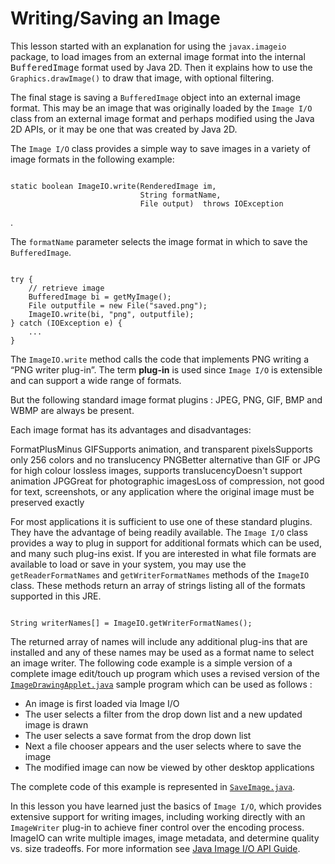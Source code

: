 
# Writing/Saving an Image

This lesson started with an explanation for using the `javax.imageio` package, to load images from an external image format into the internal <tt>BufferedImage</tt> format used by Java 2D. Then it explains how to use the `Graphics.drawImage()` to draw that image, with optional filtering.

The final stage is saving a `BufferedImage` object into an external image format. This may be an image that was originally loaded by the `Image I/O` class from an external image format and perhaps modified using the Java 2D APIs, or it may be one that was created by Java 2D.

The `Image I/O` class provides a simple way to save images in a variety of image formats in the following example:

```

static boolean ImageIO.write(RenderedImage im, 
                             String formatName,
                             File output)  throws IOException

```

.

The `formatName` parameter selects the image format in which to save the `BufferedImage`.

```

try {
    // retrieve image
    BufferedImage bi = getMyImage();
    File outputfile = new File("saved.png");
    ImageIO.write(bi, "png", outputfile);
} catch (IOException e) {
    ...
}

```

The `ImageIO.write` method calls the code that implements PNG writing a &#8220;PNG writer plug-in&#8221;. The term **plug-in** is used since `Image I/O` is extensible and can support a wide range of formats.

But the following standard image format plugins : JPEG, PNG, GIF, BMP and WBMP are always be present.

Each image format has its advantages and disadvantages:
<th id="h1">Format</th><th id="h2">Plus</th><th id="h3">Minus</th>
<td headers="h1">GIF</td><td headers="h2">Supports animation, and transparent pixels</td><td headers="h3">Supports only 256 colors and no translucency</td>
<td headers="h1">PNG</td><td headers="h2">Better alternative than GIF or JPG for high colour lossless images, supports translucency</td><td headers="h3">Doesn't support animation</td>
<td headers="h1">JPG</td><td headers="h2">Great for photographic images</td><td headers="h3">Loss of compression, not good for text, screenshots, or any application where the original image must be preserved exactly</td>

For most applications it is sufficient to use one of these standard plugins. They have the advantage of being readily available. The `Image I/O` class provides a way to plug in support for additional formats which can be used, and many such plug-ins exist. If you are interested in what file formats are available to load or save in your system, you may use the `getReaderFormatNames` and `getWriterFormatNames` methods of the `ImageIO` class. These methods return an array of strings listing all of the formats supported in this JRE.

```

String writerNames[] = ImageIO.getWriterFormatNames();

```

The returned array of names will include any additional plug-ins that are installed and any of these names may be used as a format name to select an image writer. The following code example is a simple version of a complete image edit/touch up program which uses a revised version of the 
[`ImageDrawingApplet.java`](examples/ImageDrawingApplet.java) sample program which can be used as follows :

- An image is first loaded via Image I/O
- The user selects a filter from the drop down list and a new updated image is drawn
- The user selects a save format from the drop down list
- Next a file chooser appears and the user selects where to save the image
- The modified image can now be viewed by other desktop applications

The complete code of this example is represented in 
[`SaveImage.java`](examples/SaveImage.java).

In this lesson you have learned just the basics of `Image I/O`, which provides extensive support for writing images, including working directly with an `ImageWriter` plug-in to achieve finer control over the encoding process. ImageIO can write multiple images, image metadata, and determine quality vs. size tradeoffs. For more information see 
[Java Image I/O API Guide](https://docs.oracle.com/javase/8/docs/technotes/guides/imageio/spec/title.fm.html).
